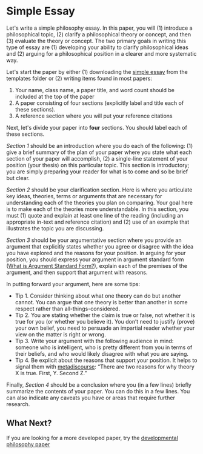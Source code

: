 # Simple Essay

Let's write a simple philosophy essay. In this paper, you will (1) introduce a philosophical topic, (2) clarify a philosophical theory or concept, and then (3) evaluate the theory or concept. The two primary goals in writing this type of essay are (1) developing your ability to clarify philosophical ideas and (2) arguing for a philosophical position in a clearer and more systematic way.

Let's start the paper by either (1) downloading the [simple essay](https://github.com/davidagler/howtowritephilosophy/tree/main/templates) from the templates folder or (2) writing items found in most papers:

1. Your name, class name, a paper title, and word count should be included at the top of the paper
1. A paper consisting of four sections (explicitly label and title each of these sections).
1. A reference section where you will put your reference citations

Next, let's divide your paper into **four** sections. You should label each of these sections.

*Section 1* should be an introduction where you do each of the following: (1) give a brief summary of the plan of your paper where you state what each section of your paper will accomplish, (2) a single-line statement of your position (your thesis) on this particular topic. This section is introductory; you are simply preparing your reader for what is to come and so be brief but clear.

*Section 2* should be your clarification section. Here is where you articulate key ideas, theories, terms or arguments that are necessary for understanding each of the theories you plan on comparing. Your goal here is to make each of the theories more understandable. In this section, you must (1) quote and explain at least one line of the reading (including an appropriate in-text and reference citation) and (2)  use of an example that illustrates the topic you are discussing.

*Section 3* should be your argumentative section where you provide an argument that explicitly states whether you agree or disagree with the idea you have explored and the reasons for your position. In arguing for your position, you should express your argument in argument standard form ([What is Argument Standard Form?](https://www.youtube.com/watch?v=EVpOMUav_uE)), explain each of the premises of the argument, and then support that argument with reasons.

In putting forward your argument, here are some tips:

 - Tip 1. Consider thinking about what one theory can do but another cannot. You can argue that one theory is better than another in some respect rather than all-things-considered.
 - Tip 2. You are stating whether the claim is true or false, not whether it is true for you (or whether you believe it). You don’t need to justify (prove) your own belief, you need to persuade an impartial reader whether your view on the matter is right or wrong.
 - Tip 3. Write your argument with the following audience in mind: someone who is intelligent, who is pretty different from you in terms of their beliefs, and who would likely disagree with what you are saying.
 - Tip 4. Be explicit about the reasons that support your position. It helps to signal them with [metadiscourse](../lessons/metadiscourse): “There are two reasons for why theory X is true. First, Y. Second Z.”

Finally, *Section 4* should be a conclusion where you (in a few lines) briefly summarize the contents of your paper. You can do this in a few lines. You can also indicate any caveats you have or areas that require further research.

## What Next?

If you are looking for a more developed paper, try the [developmental philosophy paper](../assignments/development_essay.md)